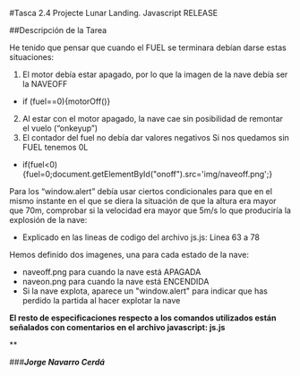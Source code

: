 #Tasca 2.4 Projecte Lunar Landing. Javascript RELEASE

##Descripción de la Tarea

He tenido que pensar que cuando el FUEL se terminara debían darse estas situaciones:

1. El motor debía estar apagado, por lo que la imagen de la nave debía ser la NAVEOFF
  * if (fuel==0){motorOff()}
2. Al estar con el motor apagado, la nave cae sin posibilidad de remontar el vuelo (“onkeyup”)
3. El contador del fuel no debía dar valores negativos Si nos quedamos sin FUEL tenemos 0L
  * if(fuel<0){fuel=0;document.getElementById("onoff").src='img/naveoff.png';}
    
Para los “window.alert” debía usar ciertos condicionales para que en el mismo instante en el que se diera la situación de que la altura era mayor que 70m, comprobar si la velocidad era mayor que 5m/s lo que produciría la explosión de la nave:
  * Explicado en las lineas de codigo del archivo js.js: Linea 63 a 78 
 
Hemos definido dos imagenes, una para cada estado de la nave:
 * naveoff.png para cuando la nave está APAGADA
 * naveon.png para cuando la nave está ENCENDIDA
 * Si la nave explota, aparece un "window.alert" para indicar que has perdido la partida al hacer explotar la nave

**El resto de especificaciones respecto a los comandos utilizados están señalados con comentarios en el archivo javascript: js.js**

**


###_**Jorge Navarro Cerdá**_
